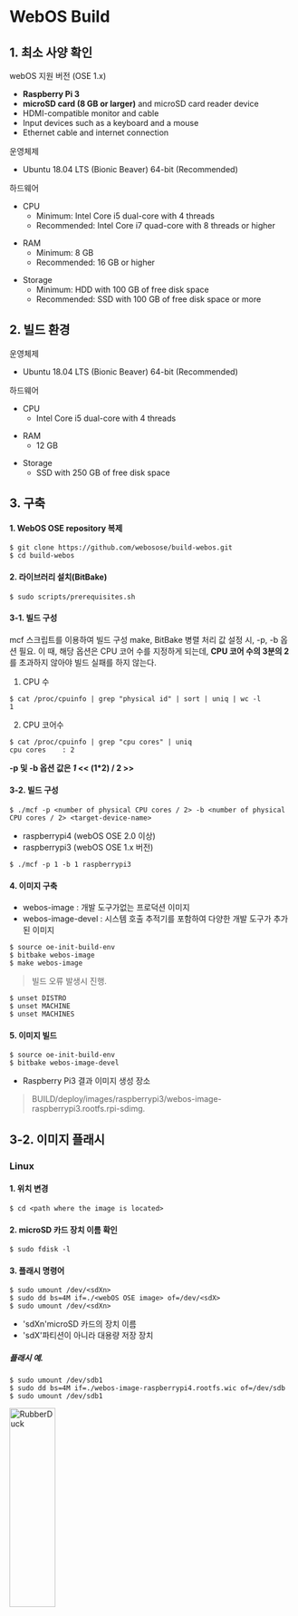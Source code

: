 # WebOS Build
## 1. 최소 사양 확인

webOS 지원 버전 (OSE 1.x)
- **Raspberry Pi 3**
- **microSD card (8 GB or larger)** and microSD card reader device
- HDMI-compatible monitor and cable
- Input devices such as a keyboard and a mouse
- Ethernet cable and internet connection

운영체제
- Ubuntu 18.04 LTS (Bionic Beaver) 64-bit (Recommended)

하드웨어
* CPU
  * Minimum: Intel Core i5 dual-core with 4 threads
  * Recommended: Intel Core i7 quad-core with 8 threads or higher
+ RAM
  + Minimum: 8 GB
  + Recommended: 16 GB or higher
- Storage
  - Minimum: HDD with 100 GB of free disk space
  - Recommended: SSD with 100 GB of free disk space or more

## 2. 빌드 환경

운영체제
- Ubuntu 18.04 LTS (Bionic Beaver) 64-bit (Recommended)

하드웨어
* CPU
  * Intel Core i5 dual-core with 4 threads
+ RAM
  + 12 GB
- Storage
  - SSD with 250 GB of free disk space

## 3. 구축 

#### 1. WebOS OSE repository 복제

```
$ git clone https://github.com/webosose/build-webos.git  
$ cd build-webos
```

#### 2. 라이브러리 설치(BitBake)

```
$ sudo scripts/prerequisites.sh
```

#### 3-1. 빌드 구성
mcf 스크립트를 이용하여 빌드 구성
make, BitBake 병렬 처리 값 설정 시, -p, -b 옵션 필요.
이 때, 해당 옵션은 CPU 코어 수를 지정하게 되는데, **CPU 코어 수의 3분의 2**를 초과하지 않아야 빌드 실패를 하지 않는다.
1. CPU 수 
```
$ cat /proc/cpuinfo | grep "physical id" | sort | uniq | wc -l
1
```

2. CPU 코어수
```
$ cat /proc/cpuinfo | grep "cpu cores" | uniq
cpu cores    : 2
```

**-p 및 -b 옵션 값은 *1* << (1*2) / 2 >>**

#### 3-2. 빌드 구성
```
$ ./mcf -p <number of physical CPU cores / 2> -b <number of physical CPU cores / 2> <target-device-name>
```
* raspberrypi4 (webOS OSE 2.0 이상)
* raspberrypi3 (webOS OSE 1.x 버전)
```
$ ./mcf -p 1 -b 1 raspberrypi3
```

#### 4. 이미지 구축
* webos-image : 개발 도구가없는 프로덕션 이미지
* webos-image-devel : 시스템 호출 추적기를 포함하여 다양한 개발 도구가 추가 된 이미지

```
$ source oe-init-build-env
$ bitbake webos-image
$ make webos-image
```

> 빌드 오류 발생시 진행.
```
$ unset DISTRO
$ unset MACHINE
$ unset MACHINES
```

#### 5. 이미지 빌드
```
$ source oe-init-build-env
$ bitbake webos-image-devel
```
* Raspberry Pi3 결과 이미지 생성 장소
> BUILD/deploy/images/raspberrypi3/webos-image-raspberrypi3.rootfs.rpi-sdimg.

## 3-2. 이미지 플래시
### Linux
#### 1. 위치 변경
```
$ cd <path where the image is located>
```

#### 2. microSD 카드 장치 이름 확인
```
$ sudo fdisk -l
```

#### 3. 플래시 명령어 
```
$ sudo umount /dev/<sdXn>
$ sudo dd bs=4M if=./<webOS OSE image> of=/dev/<sdX>
$ sudo umount /dev/<sdXn>
```

* 'sdXn'microSD 카드의 장치 이름
* 'sdX'파티션이 아니라 대용량 저장 장치
 
##### 플래시 예.
```
$ sudo umount /dev/sdb1
$ sudo dd bs=4M if=./webos-image-raspberrypi4.rootfs.wic of=/dev/sdb
$ sudo umount /dev/sdb1
```

<img src="https://www.webosose.org/images/docs/guides/setup/webosose-bootup-launcher.png" width="40%" height="30%" title="webOS OSE 1.x" alt="RubberDuck"></img>
